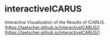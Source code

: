 # interactiveICARUS
Interactive Visualization of the Results of ICARUS.
(https://taetscher.github.io/interactiveICARUS/)[https://taetscher.github.io/interactiveICARUS/]
